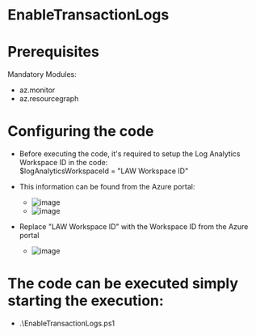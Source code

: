 # EnableTransactionLogs

# Prerequisites
Mandatory Modules:<br />
  - az.monitor
  - az.resourcegraph

# Configuring the code
- Before executing the code, it's required to setup the Log Analytics Workspace ID in the code:<br />
  $logAnalyticsWorkspaceId = "LAW Workspace ID"
- This information can be found from the Azure portal:<br />
  - ![image](https://github.com/user-attachments/assets/9fb85f1a-9408-4dde-82c7-aab9bf3c6111)
    <br />
  - ![image](https://github.com/user-attachments/assets/fd9947de-86c7-4d8f-bdd6-dc283734cfc2)

- Replace "LAW Workspace ID" with the Workspace ID from the Azure portal<br />
  - ![image](https://github.com/user-attachments/assets/fc54cdc4-89b4-42ed-bd2c-88a652be29b5)

# The code can be executed simply starting the execution:
- .\EnableTransactionLogs.ps1
